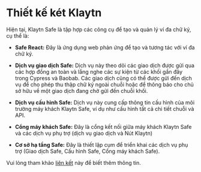 # Thiết kế két Klaytn

Hiện tại, Klaytn Safe là tập hợp các công cụ để tạo và quản lý ví đa chữ ký, cụ thể là:

- **Safe React:** Đây là ứng dụng web phản ứng để tạo và tương tác với ví đa chữ ký.

- **Dịch vụ giao dịch Safe:** Dịch vụ này theo dõi các giao dịch được gửi qua các hợp đồng an toàn và lắng nghe các sự kiện từ các khối gần đây trong Cypress và Baobab. Các giao dịch cũng có thể được gửi đến dịch vụ để cho phép thu thập chữ ký ngoài chuỗi hoặc để thông báo cho chủ sở hữu về một giao dịch đang chờ gửi đến chuỗi khối.

- **Dịch vụ cấu hình Safe:** Dịch vụ này cung cấp thông tin cấu hình của môi trường máy khách Klaytn Safe, ví dụ như cấu hình tất cả chi tiết chuỗi và API.

- **Cổng máy khách Safe:** Đây là cổng kết nối giữa máy khách Klaytn Safe và các dịch vụ phụ trợ (dịch vụ giao dịch và Nút Klaytn)

- **Cơ sở hạ tầng Safe:** Đây là thiết lập cụm để triển khai các dịch vụ phụ trợ (Giao dịch Safe, Cấu hình Safe, Cổng máy khách Safe).

Vui lòng tham khảo [liên kết](https://github.com/klaytn/klaytn-safe-react) này để biết thêm thông tin.
